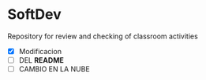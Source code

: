 # SoftDev
Repository for review and checking of classroom activities


- [x] Modificacion
- [ ] DEL **README**
- [ ] CAMBIO EN LA NUBE

